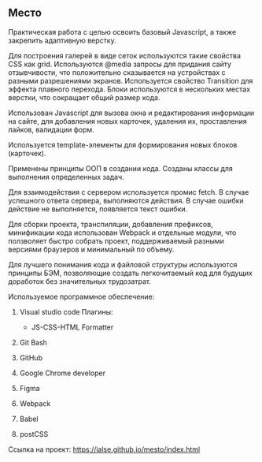 ## Место

Практическая работа с целью освоить базовый Javascript, а также закрепить адаптивную верстку.

Для построения галерей в виде сеток используются такие свойства CSS как grid. Используются @media запросы для придания сайту отзывчивости, что положительно сказывается на устройствах с разными разрешениями экранов. Используется свойство Transition для эффекта плавного перехода. Блоки используются в нескольких местах верстки, что сокращает общий размер кода.

Использован Javascript для вызова окна и редактирования информации на сайте, для добавления новых карточек, удаления их, проставления лайков, валидации форм.

Используется template-элементы для формирования новых блоков (карточек).

Применены принципы ООП в создании кода. Созданы классы для выполнения определенных задач.

Для взаимодействия с сервером используется промис fetch. В случае успешного ответа сервера, выполняются действия. В случае ошибки действие не выполняется, появляется текст ошибки.

Для сборки проекта, транспиляции, добавления префиксов, минификации кода использован Webpack и отдельные модули, что ползволяет быстро собрать проект, поддерживаемый разными версиями браузеров и минимальный по объему.

Для лучшего понимания кода и файловой структуры используются принципы БЭМ, позволяющие создать легкочитаемый код для будущих доработок без значительных трудозатрат.

Используемое программное обеспечение:

1. Visual studio code
   Плагины:

   - JS-CSS-HTML Formatter

2. Git Bash
3. GitHub
4. Google Chrome developer
5. Figma
6. Webpack
7. Babel
8. postCSS

Ссылка на проект: https://ialse.github.io/mesto/index.html
